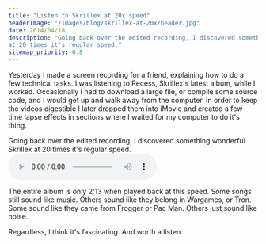 ```yaml
---
title: "Listen to Skrillex at 20x speed"
headerImage: "/images/blog/skrillex-at-20x/header.jpg"
date: 2014/04/18
description: "Going back over the edited recording, I discovered something wonderful. Skrillex
at 20 times it's regular speed."
sitemap_priority: 0.8
---
```


Yesterday I made a screen recording for a friend, explaining how to do a few
technical tasks. I was listening to Recess, Skrillex's latest album, while I
worked. Occasionally I had to download a large file, or compile some source code,
and I would get up and walk away from the computer. In order to keep the videos
digestible I later dropped them into iMovie and created a few time lapse effects in
sections where I waited for my computer to do it's thing.

Going back over the edited recording, I discovered something wonderful. Skrillex
at 20 times it's regular speed.
<audio src="../images/blog/skrillex-at-20x/recess.mp3" controls>

The entire album is only 2:13 when played back at this speed. Some songs still
sound like music. Others sound like they belong in Wargames, or Tron. Some sound
like they came from Frogger or Pac Man. Others just sound like noise.

Regardless, I think it's fascinating. And worth a listen.
